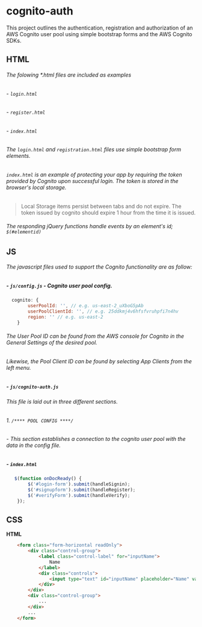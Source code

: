 cognito-auth
============

This project outlines the authentication, registration and authorization of an AWS Cognito user pool using simple bootstrap forms and the AWS Cognito SDKs. 

## HTML
###### The folowing \*.html files are included as examples
###### - `login.html`
###### - `register.html`
###### - `index.html` 
###### The `login.html` and `registration.html` files use simple bootstrap form elements.  
###### `index.html` is an example of protecting your app by requiring the token provided by Cognito upon successful login.  The token is stored in the browser's local storage.
>Local Storage items persist between tabs and do not expire.  The token issued by cognito should expire 1 hour from the time it is issued.
###### The responding jQuery functions handle events by an element's id; `$(#elementid)`
  

## JS
###### The javascript files used to support the Cognito functionality are as follow:
##### - `js/config.js` - Cognito user pool config. 
```javascript
  cognito: {
        userPoolId: '', // e.g. us-east-2_uXboG5pAb
        userPoolClientId: '', // e.g. 25ddkmj4v6hfsfvruhpfi7n4hv
        region: '' // e.g. us-east-2
    }
```
###### The User Pool ID can be found from the AWS console for Cognito in the General Settings of the desired pool.
###### Likewise, the Pool Client ID can be found by selecting App Clients from the left menu.

##### - `js/cognito-auth.js`
###### This file is laid out in three different sections.
###### 1. `/**** POOL CONFIG ****/` 
######    - This section establishes a connection to the cognito user pool with the data in the config file. 
##### - `index.html`



```javascript
   $(function onDocReady() {
        $('#login-form').submit(handleSignin);
        $('#signupform').submit(handleRegister);
        $('#verifyForm').submit(handleVerify);
	});
```


## CSS


**HTML**
```html
    <form class="form-horizontal readOnly">
        <div class="control-group">
            <label class="control-label" for="inputName">
                Name
            </label>
            <div class="controls">
                <input type="text" id="inputName" placeholder="Name" value="Marty Mcfly">
            </div>
        </div>
        <div class="control-group">
            ...
        </div>
        ...
    </form>
```
